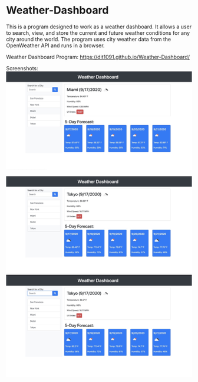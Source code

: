 # Weather-Dashboard

This is a program designed to work as a weather dashboard. It allows a user to search, view, and store the current and future weather conditions for any city around the world. The program uses city weather data from the OpenWeather API and runs in a browser.

Weather Dashboard Program: https://dit1091.github.io/Weather-Dashboard/ 

Screenshots:
<img src="images/Miami.jpeg" alt="Miami">

<img src="images/Kansas City.jpeg" alt="Kansas City">

<img src="images/Tokyo.jpeg" alt="Tokyo">
